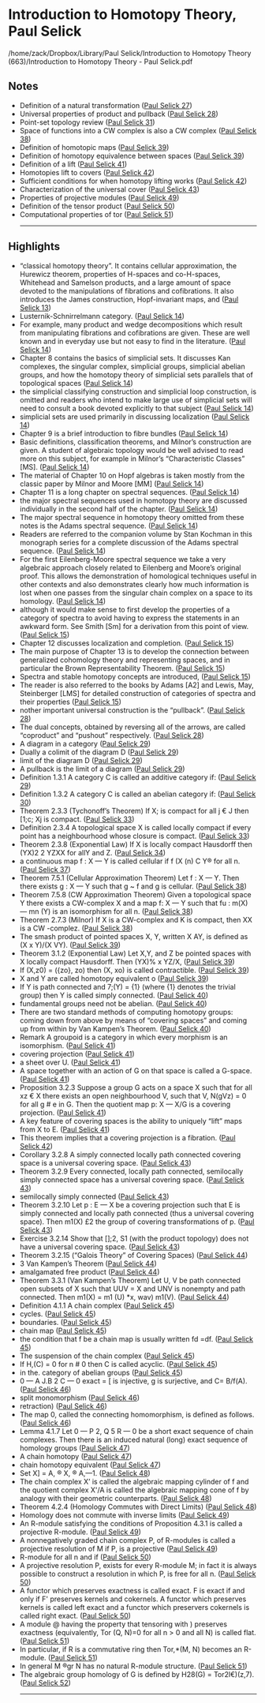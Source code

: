 # Introduction to Homotopy Theory, Paul Selick

/home/zack/Dropbox/Library/Paul Selick/Introduction to Homotopy Theory (663)/Introduction to Homotopy Theory - Paul Selick.pdf

## Notes

- Definition of a natural transformation (<a href="file:////home/zack/Dropbox/Library/Paul Selick/Introduction to Homotopy Theory (663)/Introduction to Homotopy Theory - Paul Selick.pdf#page=27" target="_blank">Paul Selick 27</a>)
- Universal properties of product and pullback (<a href="file:////home/zack/Dropbox/Library/Paul Selick/Introduction to Homotopy Theory (663)/Introduction to Homotopy Theory - Paul Selick.pdf#page=28" target="_blank">Paul Selick 28</a>)
- Point-set topology review (<a href="file:////home/zack/Dropbox/Library/Paul Selick/Introduction to Homotopy Theory (663)/Introduction to Homotopy Theory - Paul Selick.pdf#page=31" target="_blank">Paul Selick 31</a>)
- Space of functions into a CW complex is also a CW complex (<a href="file:////home/zack/Dropbox/Library/Paul Selick/Introduction to Homotopy Theory (663)/Introduction to Homotopy Theory - Paul Selick.pdf#page=38" target="_blank">Paul Selick 38</a>)
- Definition of homotopic maps (<a href="file:////home/zack/Dropbox/Library/Paul Selick/Introduction to Homotopy Theory (663)/Introduction to Homotopy Theory - Paul Selick.pdf#page=39" target="_blank">Paul Selick 39</a>)
- Definition of homotopy equivalence between spaces (<a href="file:////home/zack/Dropbox/Library/Paul Selick/Introduction to Homotopy Theory (663)/Introduction to Homotopy Theory - Paul Selick.pdf#page=39" target="_blank">Paul Selick 39</a>)
- Definition of a lift (<a href="file:////home/zack/Dropbox/Library/Paul Selick/Introduction to Homotopy Theory (663)/Introduction to Homotopy Theory - Paul Selick.pdf#page=41" target="_blank">Paul Selick 41</a>)
- Homotopies lift to covers (<a href="file:////home/zack/Dropbox/Library/Paul Selick/Introduction to Homotopy Theory (663)/Introduction to Homotopy Theory - Paul Selick.pdf#page=42" target="_blank">Paul Selick 42</a>)
- Sufficient conditions for when homotopy lifting works (<a href="file:////home/zack/Dropbox/Library/Paul Selick/Introduction to Homotopy Theory (663)/Introduction to Homotopy Theory - Paul Selick.pdf#page=42" target="_blank">Paul Selick 42</a>)
- Characterization of the universal cover (<a href="file:////home/zack/Dropbox/Library/Paul Selick/Introduction to Homotopy Theory (663)/Introduction to Homotopy Theory - Paul Selick.pdf#page=43" target="_blank">Paul Selick 43</a>)
- Properties of projective modules (<a href="file:////home/zack/Dropbox/Library/Paul Selick/Introduction to Homotopy Theory (663)/Introduction to Homotopy Theory - Paul Selick.pdf#page=49" target="_blank">Paul Selick 49</a>)
- Definition of the tensor product (<a href="file:////home/zack/Dropbox/Library/Paul Selick/Introduction to Homotopy Theory (663)/Introduction to Homotopy Theory - Paul Selick.pdf#page=50" target="_blank">Paul Selick 50</a>)
- Computational properties of tor (<a href="file:////home/zack/Dropbox/Library/Paul Selick/Introduction to Homotopy Theory (663)/Introduction to Homotopy Theory - Paul Selick.pdf#page=51" target="_blank">Paul Selick 51</a>)<hr>

## Highlights

- “classical homotopy theory”\. It contains cellular approximation, the Hurewicz theorem, properties of H-spaces and co-H-spaces, Whitehead and Samelson products, and a large amount of space devoted to the manipulations of fibrations and cofibrations\. It also introduces the James construction, Hopf-invariant maps, and (<a href="file:////home/zack/Dropbox/Library/Paul Selick/Introduction to Homotopy Theory (663)/Introduction to Homotopy Theory - Paul Selick.pdf#page=13" target="_blank">Paul Selick 13</a>)
- Lusternik-Schnirrelmann category\. (<a href="file:////home/zack/Dropbox/Library/Paul Selick/Introduction to Homotopy Theory (663)/Introduction to Homotopy Theory - Paul Selick.pdf#page=14" target="_blank">Paul Selick 14</a>)
- For example, many product and wedge decompositions which result from manipulating fibrations and cofibrations are given\. These are well known and in everyday use but not easy to find in the literature\. (<a href="file:////home/zack/Dropbox/Library/Paul Selick/Introduction to Homotopy Theory (663)/Introduction to Homotopy Theory - Paul Selick.pdf#page=14" target="_blank">Paul Selick 14</a>)
- Chapter 8 contains the basics of simplicial sets\. It discusses Kan complexes, the singular complex, simplicial groups, simplicial abelian groups, and how the homotopy theory of simplicial sets parallels that of topological spaces (<a href="file:////home/zack/Dropbox/Library/Paul Selick/Introduction to Homotopy Theory (663)/Introduction to Homotopy Theory - Paul Selick.pdf#page=14" target="_blank">Paul Selick 14</a>)
- the simplicial classifying construction and simplicial loop construction, is omitted and readers who intend to make large use of simplicial sets will need to consult a book devoted explicitly to that subject (<a href="file:////home/zack/Dropbox/Library/Paul Selick/Introduction to Homotopy Theory (663)/Introduction to Homotopy Theory - Paul Selick.pdf#page=14" target="_blank">Paul Selick 14</a>)
- simplicial sets are used primarily in discussing localization (<a href="file:////home/zack/Dropbox/Library/Paul Selick/Introduction to Homotopy Theory (663)/Introduction to Homotopy Theory - Paul Selick.pdf#page=14" target="_blank">Paul Selick 14</a>)
- Chapter 9 is a brief introduction to fibre bundles (<a href="file:////home/zack/Dropbox/Library/Paul Selick/Introduction to Homotopy Theory (663)/Introduction to Homotopy Theory - Paul Selick.pdf#page=14" target="_blank">Paul Selick 14</a>)
- Basic definitions, classification theorems, and Milnor’s construction are given\. A student of algebraic topology would be well advised to read more on this subject, for example in Milnor’s “Characteristic Classes” [MS]\. (<a href="file:////home/zack/Dropbox/Library/Paul Selick/Introduction to Homotopy Theory (663)/Introduction to Homotopy Theory - Paul Selick.pdf#page=14" target="_blank">Paul Selick 14</a>)
- The material of Chapter 10 on Hopf algebras is taken mostly from the classic paper by Milnor and Moore [MM] (<a href="file:////home/zack/Dropbox/Library/Paul Selick/Introduction to Homotopy Theory (663)/Introduction to Homotopy Theory - Paul Selick.pdf#page=14" target="_blank">Paul Selick 14</a>)
- Chapter 11 is a long chapter on spectral sequences\. (<a href="file:////home/zack/Dropbox/Library/Paul Selick/Introduction to Homotopy Theory (663)/Introduction to Homotopy Theory - Paul Selick.pdf#page=14" target="_blank">Paul Selick 14</a>)
- the major spectral sequences used in homotopy theory are discussed individually in the second half of the chapter\. (<a href="file:////home/zack/Dropbox/Library/Paul Selick/Introduction to Homotopy Theory (663)/Introduction to Homotopy Theory - Paul Selick.pdf#page=14" target="_blank">Paul Selick 14</a>)
- The major spectral sequence in homotopy theory omitted from these notes is the Adams spectral sequence\. (<a href="file:////home/zack/Dropbox/Library/Paul Selick/Introduction to Homotopy Theory (663)/Introduction to Homotopy Theory - Paul Selick.pdf#page=14" target="_blank">Paul Selick 14</a>)
- Readers are referred to the companion volume by Stan Kochman in this monograph series for a complete discussion of the Adams spectral sequence\. (<a href="file:////home/zack/Dropbox/Library/Paul Selick/Introduction to Homotopy Theory (663)/Introduction to Homotopy Theory - Paul Selick.pdf#page=14" target="_blank">Paul Selick 14</a>)
- For the first Eilenberg-Moore spectral sequence we take a very algebraic approach closely related to Eilenberg and Moore’s original proof\. This allows the demonstration of homological techniques useful in other contexts and also demonstrates clearly how much information is lost when one passes from the singular chain complex on a space to its homology\. (<a href="file:////home/zack/Dropbox/Library/Paul Selick/Introduction to Homotopy Theory (663)/Introduction to Homotopy Theory - Paul Selick.pdf#page=14" target="_blank">Paul Selick 14</a>)
- although it would make sense to first develop the properties of a category of spectra to avoid having to express the statements in an awkward form\. See Smith [Sm] for a derivation from this point of view\. (<a href="file:////home/zack/Dropbox/Library/Paul Selick/Introduction to Homotopy Theory (663)/Introduction to Homotopy Theory - Paul Selick.pdf#page=15" target="_blank">Paul Selick 15</a>)
- Chapter 12 discusses localization and completion\. (<a href="file:////home/zack/Dropbox/Library/Paul Selick/Introduction to Homotopy Theory (663)/Introduction to Homotopy Theory - Paul Selick.pdf#page=15" target="_blank">Paul Selick 15</a>)
- The main purpose of Chapter 13 is to develop the connection between generalized cohomology theory and representing spaces, and in particular the Brown Representability Theorem\. (<a href="file:////home/zack/Dropbox/Library/Paul Selick/Introduction to Homotopy Theory (663)/Introduction to Homotopy Theory - Paul Selick.pdf#page=15" target="_blank">Paul Selick 15</a>)
- Spectra and stable homotopy concepts are introduced, (<a href="file:////home/zack/Dropbox/Library/Paul Selick/Introduction to Homotopy Theory (663)/Introduction to Homotopy Theory - Paul Selick.pdf#page=15" target="_blank">Paul Selick 15</a>)
- The reader is also referred to the books by Adams [A2] and Lewis, May, Steinberger [LMS] for detailed construction of categories of spectra and their properties (<a href="file:////home/zack/Dropbox/Library/Paul Selick/Introduction to Homotopy Theory (663)/Introduction to Homotopy Theory - Paul Selick.pdf#page=15" target="_blank">Paul Selick 15</a>)
- nother important universal construction is the “pullback”\. (<a href="file:////home/zack/Dropbox/Library/Paul Selick/Introduction to Homotopy Theory (663)/Introduction to Homotopy Theory - Paul Selick.pdf#page=28" target="_blank">Paul Selick 28</a>)
- The dual concepts, obtained by reversing all of the arrows, are called “coproduct” and “pushout” respectively\. (<a href="file:////home/zack/Dropbox/Library/Paul Selick/Introduction to Homotopy Theory (663)/Introduction to Homotopy Theory - Paul Selick.pdf#page=28" target="_blank">Paul Selick 28</a>)
- A diagram in a category (<a href="file:////home/zack/Dropbox/Library/Paul Selick/Introduction to Homotopy Theory (663)/Introduction to Homotopy Theory - Paul Selick.pdf#page=29" target="_blank">Paul Selick 29</a>)
- Dually a colimit of the diagram D (<a href="file:////home/zack/Dropbox/Library/Paul Selick/Introduction to Homotopy Theory (663)/Introduction to Homotopy Theory - Paul Selick.pdf#page=29" target="_blank">Paul Selick 29</a>)
- limit of the diagram D (<a href="file:////home/zack/Dropbox/Library/Paul Selick/Introduction to Homotopy Theory (663)/Introduction to Homotopy Theory - Paul Selick.pdf#page=29" target="_blank">Paul Selick 29</a>)
- A pullback is the limit of a diagram (<a href="file:////home/zack/Dropbox/Library/Paul Selick/Introduction to Homotopy Theory (663)/Introduction to Homotopy Theory - Paul Selick.pdf#page=29" target="_blank">Paul Selick 29</a>)
- Definition 1\.3\.1 A category C is called an additive category if: (<a href="file:////home/zack/Dropbox/Library/Paul Selick/Introduction to Homotopy Theory (663)/Introduction to Homotopy Theory - Paul Selick.pdf#page=29" target="_blank">Paul Selick 29</a>)
- Definition 1\.3\.2 A category C is called an abelian category if: (<a href="file:////home/zack/Dropbox/Library/Paul Selick/Introduction to Homotopy Theory (663)/Introduction to Homotopy Theory - Paul Selick.pdf#page=30" target="_blank">Paul Selick 30</a>)
- Theorem 2\.3\.3 \(Tychonoff’s Theorem\) If X; is compact for all j € J then [1;c; Xj is compact\. (<a href="file:////home/zack/Dropbox/Library/Paul Selick/Introduction to Homotopy Theory (663)/Introduction to Homotopy Theory - Paul Selick.pdf#page=33" target="_blank">Paul Selick 33</a>)
- Definition 2\.3\.4 A topological space X is called locally compact if every point has a neighbourhood whose closure is compact\. (<a href="file:////home/zack/Dropbox/Library/Paul Selick/Introduction to Homotopy Theory (663)/Introduction to Homotopy Theory - Paul Selick.pdf#page=33" target="_blank">Paul Selick 33</a>)
- Theorem 2\.3\.8 \(Exponential Law\) If X is locally compact Hausdorff then \(YX\)2 2 YZXX for allY and Z\. (<a href="file:////home/zack/Dropbox/Library/Paul Selick/Introduction to Homotopy Theory (663)/Introduction to Homotopy Theory - Paul Selick.pdf#page=34" target="_blank">Paul Selick 34</a>)
- a continuous map f : X — Y is called cellular if f \(X \(n\) C Y® for all n\. (<a href="file:////home/zack/Dropbox/Library/Paul Selick/Introduction to Homotopy Theory (663)/Introduction to Homotopy Theory - Paul Selick.pdf#page=37" target="_blank">Paul Selick 37</a>)
- Theorem 7\.5\.1 \(Cellular Approximation Theorem\) Let f : X — Y\. Then there exists g : X — Y such that g ~ f and g is cellular\. (<a href="file:////home/zack/Dropbox/Library/Paul Selick/Introduction to Homotopy Theory (663)/Introduction to Homotopy Theory - Paul Selick.pdf#page=38" target="_blank">Paul Selick 38</a>)
- Theorem 7\.5\.8 \(CW Approximation Theorem\) Given a topological space Y there exists a CW-complex X and a map f: X — Y such that fu : m\(X\) — mn \(Y\) is an isomorphism for all n\. (<a href="file:////home/zack/Dropbox/Library/Paul Selick/Introduction to Homotopy Theory (663)/Introduction to Homotopy Theory - Paul Selick.pdf#page=38" target="_blank">Paul Selick 38</a>)
- Theorem 2\.7\.3 \(Milnor\) If X is a CW-complex and K is compact, then XX is a CW -complez\. (<a href="file:////home/zack/Dropbox/Library/Paul Selick/Introduction to Homotopy Theory (663)/Introduction to Homotopy Theory - Paul Selick.pdf#page=38" target="_blank">Paul Selick 38</a>)
- The smash product of pointed spaces X, Y, written X AY, is defined as \(X x Y\)/\(X VY\)\. (<a href="file:////home/zack/Dropbox/Library/Paul Selick/Introduction to Homotopy Theory (663)/Introduction to Homotopy Theory - Paul Selick.pdf#page=39" target="_blank">Paul Selick 39</a>)
- Theorem 3\.1\.2 \(Exponential Law\) Let X,Y, and Z be pointed spaces with X locally compact Hausdorff\. Then \(YX\)% x YZ/X, (<a href="file:////home/zack/Dropbox/Library/Paul Selick/Introduction to Homotopy Theory (663)/Introduction to Homotopy Theory - Paul Selick.pdf#page=39" target="_blank">Paul Selick 39</a>)
- If \(X,z0\) = \({zo}, zo\) then \(X, xo\) is called contractible\. (<a href="file:////home/zack/Dropbox/Library/Paul Selick/Introduction to Homotopy Theory (663)/Introduction to Homotopy Theory - Paul Selick.pdf#page=39" target="_blank">Paul Selick 39</a>)
- X and Y are called homotopy equivalent o (<a href="file:////home/zack/Dropbox/Library/Paul Selick/Introduction to Homotopy Theory (663)/Introduction to Homotopy Theory - Paul Selick.pdf#page=39" target="_blank">Paul Selick 39</a>)
- If Y is path connected and 7;\(Y\) = {1} \(where {1} denotes the trivial group\) then Y is called simply connected\. (<a href="file:////home/zack/Dropbox/Library/Paul Selick/Introduction to Homotopy Theory (663)/Introduction to Homotopy Theory - Paul Selick.pdf#page=40" target="_blank">Paul Selick 40</a>)
- fundamental groups need not be abelian\. (<a href="file:////home/zack/Dropbox/Library/Paul Selick/Introduction to Homotopy Theory (663)/Introduction to Homotopy Theory - Paul Selick.pdf#page=40" target="_blank">Paul Selick 40</a>)
- There are two standard methods of computing homotopy groups: coming down from above by means of “covering spaces” and coming up from within by Van Kampen’s Theorem\. (<a href="file:////home/zack/Dropbox/Library/Paul Selick/Introduction to Homotopy Theory (663)/Introduction to Homotopy Theory - Paul Selick.pdf#page=40" target="_blank">Paul Selick 40</a>)
- Remark A groupoid is a category in which every morphism is an isomorphism\. (<a href="file:////home/zack/Dropbox/Library/Paul Selick/Introduction to Homotopy Theory (663)/Introduction to Homotopy Theory - Paul Selick.pdf#page=41" target="_blank">Paul Selick 41</a>)
- covering projection (<a href="file:////home/zack/Dropbox/Library/Paul Selick/Introduction to Homotopy Theory (663)/Introduction to Homotopy Theory - Paul Selick.pdf#page=41" target="_blank">Paul Selick 41</a>)
- a sheet over U\. (<a href="file:////home/zack/Dropbox/Library/Paul Selick/Introduction to Homotopy Theory (663)/Introduction to Homotopy Theory - Paul Selick.pdf#page=41" target="_blank">Paul Selick 41</a>)
- A space together with an action of G on that space is called a G-space\. (<a href="file:////home/zack/Dropbox/Library/Paul Selick/Introduction to Homotopy Theory (663)/Introduction to Homotopy Theory - Paul Selick.pdf#page=41" target="_blank">Paul Selick 41</a>)
- Proposition 3\.2\.3 Suppose a group G acts on a space X such that for all xz € X there exists an open neighbourhood V, such that V, N\(gVz\) = 0 for all g # e in G\. Then the quotient map p: X — X/G is a covering projection\. (<a href="file:////home/zack/Dropbox/Library/Paul Selick/Introduction to Homotopy Theory (663)/Introduction to Homotopy Theory - Paul Selick.pdf#page=41" target="_blank">Paul Selick 41</a>)
- A key feature of covering spaces is the ability to uniquely “lift” maps from X to E\. (<a href="file:////home/zack/Dropbox/Library/Paul Selick/Introduction to Homotopy Theory (663)/Introduction to Homotopy Theory - Paul Selick.pdf#page=41" target="_blank">Paul Selick 41</a>)
- This theorem implies that a covering projection is a fibration\. (<a href="file:////home/zack/Dropbox/Library/Paul Selick/Introduction to Homotopy Theory (663)/Introduction to Homotopy Theory - Paul Selick.pdf#page=42" target="_blank">Paul Selick 42</a>)
- Corollary 3\.2\.8 A simply connected locally path connected covering space is a universal covering space\. (<a href="file:////home/zack/Dropbox/Library/Paul Selick/Introduction to Homotopy Theory (663)/Introduction to Homotopy Theory - Paul Selick.pdf#page=43" target="_blank">Paul Selick 43</a>)
- Theorem 3\.2\.9 Every connected, locally path connected, semilocally simply connected space has a universal covering space\. (<a href="file:////home/zack/Dropbox/Library/Paul Selick/Introduction to Homotopy Theory (663)/Introduction to Homotopy Theory - Paul Selick.pdf#page=43" target="_blank">Paul Selick 43</a>)
- semilocally simply connected (<a href="file:////home/zack/Dropbox/Library/Paul Selick/Introduction to Homotopy Theory (663)/Introduction to Homotopy Theory - Paul Selick.pdf#page=43" target="_blank">Paul Selick 43</a>)
- Theorem 3\.2\.10 Let p : E — X be a covering projection such that E is simply connected and locally path connected \(thus a universal covering space\)\. Then m1\(X\) £2 the group of covering transformations of p\. (<a href="file:////home/zack/Dropbox/Library/Paul Selick/Introduction to Homotopy Theory (663)/Introduction to Homotopy Theory - Paul Selick.pdf#page=43" target="_blank">Paul Selick 43</a>)
- Exercise 3\.2\.14 Show that [];2, S1 \(with the product topology\) does not have a universal covering space\. (<a href="file:////home/zack/Dropbox/Library/Paul Selick/Introduction to Homotopy Theory (663)/Introduction to Homotopy Theory - Paul Selick.pdf#page=43" target="_blank">Paul Selick 43</a>)
- Theorem 3\.2\.15 \(“Galois Theory” of Covering Spaces\) (<a href="file:////home/zack/Dropbox/Library/Paul Selick/Introduction to Homotopy Theory (663)/Introduction to Homotopy Theory - Paul Selick.pdf#page=44" target="_blank">Paul Selick 44</a>)
- 3 Van Kampen’s Theorem (<a href="file:////home/zack/Dropbox/Library/Paul Selick/Introduction to Homotopy Theory (663)/Introduction to Homotopy Theory - Paul Selick.pdf#page=44" target="_blank">Paul Selick 44</a>)
- amalgamated free product (<a href="file:////home/zack/Dropbox/Library/Paul Selick/Introduction to Homotopy Theory (663)/Introduction to Homotopy Theory - Paul Selick.pdf#page=44" target="_blank">Paul Selick 44</a>)
- Theorem 3\.3\.1 \(Van Kampen’s Theorem\) Let U, V be path connected open subsets of X such that UUV = X and UNV is nonempty and path connected\. Then m1\(X\) = m1 \(U\) \*x, wav\) m1\(V\)\. (<a href="file:////home/zack/Dropbox/Library/Paul Selick/Introduction to Homotopy Theory (663)/Introduction to Homotopy Theory - Paul Selick.pdf#page=44" target="_blank">Paul Selick 44</a>)
- Definition 4\.1\.1 A chain complex (<a href="file:////home/zack/Dropbox/Library/Paul Selick/Introduction to Homotopy Theory (663)/Introduction to Homotopy Theory - Paul Selick.pdf#page=45" target="_blank">Paul Selick 45</a>)
- cycles\. (<a href="file:////home/zack/Dropbox/Library/Paul Selick/Introduction to Homotopy Theory (663)/Introduction to Homotopy Theory - Paul Selick.pdf#page=45" target="_blank">Paul Selick 45</a>)
- boundaries\. (<a href="file:////home/zack/Dropbox/Library/Paul Selick/Introduction to Homotopy Theory (663)/Introduction to Homotopy Theory - Paul Selick.pdf#page=45" target="_blank">Paul Selick 45</a>)
- chain map (<a href="file:////home/zack/Dropbox/Library/Paul Selick/Introduction to Homotopy Theory (663)/Introduction to Homotopy Theory - Paul Selick.pdf#page=45" target="_blank">Paul Selick 45</a>)
- the condition that f be a chain map is usually written fd =df\. (<a href="file:////home/zack/Dropbox/Library/Paul Selick/Introduction to Homotopy Theory (663)/Introduction to Homotopy Theory - Paul Selick.pdf#page=45" target="_blank">Paul Selick 45</a>)
- The suspension of the chain complex (<a href="file:////home/zack/Dropbox/Library/Paul Selick/Introduction to Homotopy Theory (663)/Introduction to Homotopy Theory - Paul Selick.pdf#page=45" target="_blank">Paul Selick 45</a>)
- If H,\(C\) = 0 for n # 0 then C is called acyclic\. (<a href="file:////home/zack/Dropbox/Library/Paul Selick/Introduction to Homotopy Theory (663)/Introduction to Homotopy Theory - Paul Selick.pdf#page=45" target="_blank">Paul Selick 45</a>)
- in the\. category of abelian groups (<a href="file:////home/zack/Dropbox/Library/Paul Selick/Introduction to Homotopy Theory (663)/Introduction to Homotopy Theory - Paul Selick.pdf#page=45" target="_blank">Paul Selick 45</a>)
- 0 — A J\.B 2 C — 0 exact = [ is injective, g is surjective, and C= B/f\(A\)\. (<a href="file:////home/zack/Dropbox/Library/Paul Selick/Introduction to Homotopy Theory (663)/Introduction to Homotopy Theory - Paul Selick.pdf#page=46" target="_blank">Paul Selick 46</a>)
- split monomorphism (<a href="file:////home/zack/Dropbox/Library/Paul Selick/Introduction to Homotopy Theory (663)/Introduction to Homotopy Theory - Paul Selick.pdf#page=46" target="_blank">Paul Selick 46</a>)
- retraction\) (<a href="file:////home/zack/Dropbox/Library/Paul Selick/Introduction to Homotopy Theory (663)/Introduction to Homotopy Theory - Paul Selick.pdf#page=46" target="_blank">Paul Selick 46</a>)
- The map 0, called the connecting homomorphism, is defined as follows\. (<a href="file:////home/zack/Dropbox/Library/Paul Selick/Introduction to Homotopy Theory (663)/Introduction to Homotopy Theory - Paul Selick.pdf#page=46" target="_blank">Paul Selick 46</a>)
- Lemma 4\.1\.7 Let 0 — P 2, Q 5 R — 0 be a short exact sequence of chain complexes\. Then there is an induced natural \(long\) exact sequence of homology groups (<a href="file:////home/zack/Dropbox/Library/Paul Selick/Introduction to Homotopy Theory (663)/Introduction to Homotopy Theory - Paul Selick.pdf#page=47" target="_blank">Paul Selick 47</a>)
- A chain homotopy (<a href="file:////home/zack/Dropbox/Library/Paul Selick/Introduction to Homotopy Theory (663)/Introduction to Homotopy Theory - Paul Selick.pdf#page=47" target="_blank">Paul Selick 47</a>)
- chain homotopy equivalent (<a href="file:////home/zack/Dropbox/Library/Paul Selick/Introduction to Homotopy Theory (663)/Introduction to Homotopy Theory - Paul Selick.pdf#page=47" target="_blank">Paul Selick 47</a>)
- Set X] = A, ® X, ® A,—1\. (<a href="file:////home/zack/Dropbox/Library/Paul Selick/Introduction to Homotopy Theory (663)/Introduction to Homotopy Theory - Paul Selick.pdf#page=48" target="_blank">Paul Selick 48</a>)
- The chain complex X’ is called the algebraic mapping cylinder of f and the quotient complex X'/A is called the algebraic mapping cone of f by analogy with their geometric counterparts\. (<a href="file:////home/zack/Dropbox/Library/Paul Selick/Introduction to Homotopy Theory (663)/Introduction to Homotopy Theory - Paul Selick.pdf#page=48" target="_blank">Paul Selick 48</a>)
- Theorem 4\.2\.4 \(Homology Commutes with Direct Limits\) (<a href="file:////home/zack/Dropbox/Library/Paul Selick/Introduction to Homotopy Theory (663)/Introduction to Homotopy Theory - Paul Selick.pdf#page=48" target="_blank">Paul Selick 48</a>)
- Homology does not commute with inverse limits (<a href="file:////home/zack/Dropbox/Library/Paul Selick/Introduction to Homotopy Theory (663)/Introduction to Homotopy Theory - Paul Selick.pdf#page=49" target="_blank">Paul Selick 49</a>)
- An R-module satisfying the conditions of Proposition 4\.3\.1 is called a projective R-module\. (<a href="file:////home/zack/Dropbox/Library/Paul Selick/Introduction to Homotopy Theory (663)/Introduction to Homotopy Theory - Paul Selick.pdf#page=49" target="_blank">Paul Selick 49</a>)
- A nonnegatively graded chain complex P, of R-modules is called a projective resolution of M if P, is a projective (<a href="file:////home/zack/Dropbox/Library/Paul Selick/Introduction to Homotopy Theory (663)/Introduction to Homotopy Theory - Paul Selick.pdf#page=49" target="_blank">Paul Selick 49</a>)
- R-module for all n and if (<a href="file:////home/zack/Dropbox/Library/Paul Selick/Introduction to Homotopy Theory (663)/Introduction to Homotopy Theory - Paul Selick.pdf#page=50" target="_blank">Paul Selick 50</a>)
- A projective resolution P, exists for every R-module M; in fact it is always possible to construct a resolution in which P, is free for all n\. (<a href="file:////home/zack/Dropbox/Library/Paul Selick/Introduction to Homotopy Theory (663)/Introduction to Homotopy Theory - Paul Selick.pdf#page=50" target="_blank">Paul Selick 50</a>)
- A functor which preserves exactness is called exact\. F is exact if and only if F' preserves kernels and cokernels\. A functor which preserves kernels is called left exact and a functor which preservers cokernels is called right exact\. (<a href="file:////home/zack/Dropbox/Library/Paul Selick/Introduction to Homotopy Theory (663)/Introduction to Homotopy Theory - Paul Selick.pdf#page=50" target="_blank">Paul Selick 50</a>)
- A module @ having the property that tensoring with \) preserves exactness \(equivalently, Tor \(Q, N\)=0 for all n > 0 and all N\) is called flat\. (<a href="file:////home/zack/Dropbox/Library/Paul Selick/Introduction to Homotopy Theory (663)/Introduction to Homotopy Theory - Paul Selick.pdf#page=51" target="_blank">Paul Selick 51</a>)
- In particular, if R is a commutative ring then Tor,\*\(M, N\) becomes an R-module\. (<a href="file:////home/zack/Dropbox/Library/Paul Selick/Introduction to Homotopy Theory (663)/Introduction to Homotopy Theory - Paul Selick.pdf#page=51" target="_blank">Paul Selick 51</a>)
- In general M ®gr N has no natural R-module structure\. (<a href="file:////home/zack/Dropbox/Library/Paul Selick/Introduction to Homotopy Theory (663)/Introduction to Homotopy Theory - Paul Selick.pdf#page=51" target="_blank">Paul Selick 51</a>)
- The algebraic group homology of G is defined by H28\(G\) = Tor2l€\)\(z,7\)\. (<a href="file:////home/zack/Dropbox/Library/Paul Selick/Introduction to Homotopy Theory (663)/Introduction to Homotopy Theory - Paul Selick.pdf#page=52" target="_blank">Paul Selick 52</a>)<hr>

